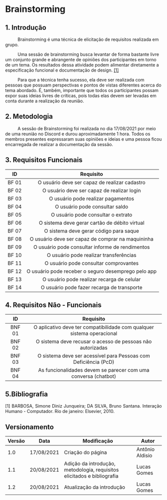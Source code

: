 
# Brainstorming

## 1. Introdução
<p style="text-indent: 40px; align="justify"> Brainstorming é uma técnica de elicitação de requisitos realizada em grupo. </p>
<p style="text-indent: 40px; align="justify">Uma sessão de brainstorming busca levantar de forma bastante livre um conjunto grande e abrangente de opiniões dos participantes em torno de um tema. Os resultados dessa atividade podem alimentar diretamente a especificação funcional e documentação de design.
<a href="#Bibliografia">[1]</a><br></p>
<p style="text-indent: 40px; align="justify"> Para que a técnica tenha sucesso, ela deve ser realizada com pessoas que possuam perspectivas e pontos de vistas diferentes acerca do tema abordado. É, também, importante que todos os participantes possam expor suas ideias livres de críticas, pois todas elas devem ser levadas em conta durante a realização da reunião. </p>


## 2. Metodologia
<p style="text-indent: 40px; align="justify">A sessão de Brainstorming foi realizada no dia 17/08/2021 por meio de uma reunião no Discord e durou aproximadamente 1 hora. Todos os membros presentes expressaram suas opiniões e ideias e uma pessoa ficou encarregada de realizar a documentação da sessão.</p>


## 3. Requisitos Funcionais <a id="BrainstormingFuncional"></a>

<center>


| ID | Requisito | 
|:--:|:--:|
| BF 01 | O usuário deve ser capaz de realizar cadastro | 
| BF 02 | O usuário deve ser capaz de realizar login | 
| BF 03 | O usuário pode realizar pagamentos | 
| BF 04 | O usuário pode consultar saldo | 
| BF 05 | O usuário pode consultar o extrato | 
| BF 06 | O sistema deve gerar cartão de débito virtual | 
| BF 07 | O sistema deve gerar código para saque | 
| BF 08 | O usuário deve ser capaz de comprar na maquininha | 
| BF 09 | O usuário pode consultar informe de rendimentos | 
| BF 10 | O usuário pode realizar transferências | 
| BF 11 | O usuário pode consultar comprovantes | 
| BF 12 | O usuário pode receber o seguro desemprego pelo app | 
| BF 13 | O usuário pode realizar recarga de celular | 
| BF 14 | O usuário pode fazer recarga de transporte | 

</center>



## 4. Requisitos Não - Funcionais <a id="BrainstormingNFuncional"></a>

<center>

| ID | Requisito | 
|:--:|:--:|
| BNF 01 | O aplicativo deve ter compatibilidade com qualquer sistema operacional | 
| BNF 02 | O sistema deve recusar o acesso de pessoas não autorizadas | 
| BNF 03 | O sistema deve ser acessível para Pessoas com Deficiência (PcD) | 
| BNF 04 | As funcionalidades devem se parecer com uma conversa (chatbot) | 

</center>

## 5.Bibliografia <a id="Bibliografia"></a>
<p align = "justify"> [1] BARBOSA, Simone Diniz Junqueira; DA SILVA, Bruno Santana. Interação Humano - Computador. Rio de janeiro: Elsevier, 2010.
</p>



## Versionamento
<center>

| Versão | Data | Modificação | Autor |
|--|--|--|--|
| 1.0 | 17/08/2021 | Criação do página | Antônio Aldisio |
| 1.1 | 20/08/2021 | Adição da introdução, metodologia, requisitos elicitados e bibliografia | Lucas Gomes |
| 1.2 | 20/08/2021 | Atualização da introdução | Lucas Gomes |



</center>